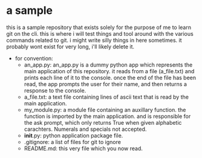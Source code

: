 # a sample
this is a sample repository that exists solely for the purpose of me to learn git on the cli.
this is where i will test things and tool around with the various commands related to git.
i might write silly things in here sometimes.
it probably wont exist for very long, i'll likely delete it.

* for convention:
	- an_app.py: an_app.py is a dummy python app which represents the main application of
		this repository. it reads from a file (a_file.txt) and prints each line of it 
		to the console. once the end of the file has been read, the app prompts the user
		for their name, and then returns a response to the console.
	- a_file.txt: a text file containing lines of ascii text that is read by the main 
		application.
	- my_module.py: a module file containing an auxillary function. the function is imported
		by the main application. and is responsible for the ask prompt, which only returns
		True when given alphabetic carachters. Numerals and specials not accepted.
	- __init__.py: python application package file.
	- .gitignore: a list of files for git to ignore
	- README.md: this very file which you now read.